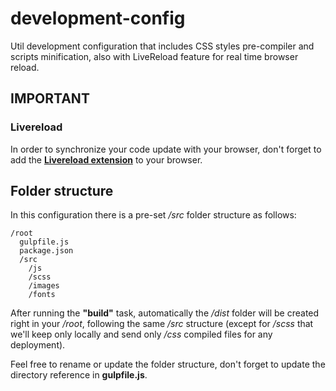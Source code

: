 # development-config
Util development configuration that includes CSS styles pre-compiler and scripts minification, also with LiveReload feature for real time browser reload.

## IMPORTANT
### Livereload
In order to synchronize your code update with your browser, don't forget to add the **[Livereload extension](http://livereload.com/extensions/)** to your browser.

## Folder structure

In this configuration there is a pre-set _/src_ folder structure as follows:
```
/root
  gulpfile.js
  package.json
  /src
    /js
    /scss
    /images
    /fonts
```
After running the **"build"** task, automatically the _/dist_ folder will be created right in your _/root_, following the same _/src_ structure (except for _/scss_ that we'll keep only locally and send only _/css_ compiled files for any deployment).

Feel free to rename or update the folder structure, don't forget to update the directory reference in **gulpfile.js**.
